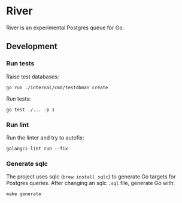# River

River is an experimental Postgres queue for Go.

## Development

### Run tests

Raise test databases:

    go run ./internal/cmd/testdbman create

Run tests:

    go test ./... -p 1

### Run lint

Run the linter and try to autofix:

    golangci-lint run --fix

### Generate sqlc

The project uses sqlc (`brew install sqlc`) to generate Go targets for Postgres
queries. After changing an sqlc `.sql` file, generate Go with:

    make generate